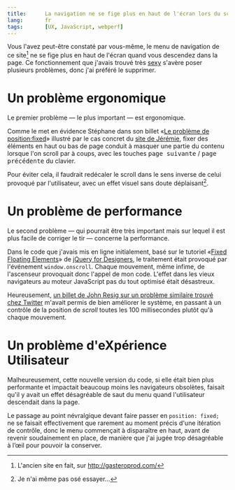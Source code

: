 ```yaml
---
title:      La navigation ne se fige plus en haut de l'écran lors du scroll
lang:       fr
tags:       [UX, JavaScript, webperf]
---
```


Vous l'avez peut-être constaté par vous-même, le menu de navigation de ce site[^ancien] ne se fige plus en haut de l'écran quand vous descendez dans la page. Ce fonctionnement que j'avais trouvé très [sexy](/2009/12/un-menu-de-navigation-toujours-visible.html) s'avère poser plusieurs problèmes, donc j'ai préféré le supprimer.

[^ancien]: L'ancien site en fait, sur http://gasteroprod.com/

# Un problème ergonomique

Le premier problème — le plus important — est ergonomique.

Comme le met en évidence Stéphane dans son billet «[Le problème de position:fixed](http://www.nota-bene.org/Le-probleme-de-position-fixed)» illustré par le cas concret du [site de Jérémie](http://jeremie.patonnier.net/), fixer des éléments en haut ou bas de page conduit à masquer une partie du contenu lorsque l'on scroll par à coups, avec les touches <kbd>page suivante</kbd> / <kbd>page précédente</kbd> du clavier.

Pour éviter cela, il faudrait redécaler le scroll dans le sens inverse de celui provoqué par l'utilisateur, avec un effet visuel sans doute déplaisant[^1].

[^1]: Je n'ai même pas osé essayer...

# Un problème de performance

Le second problème — qui pourrait être très important mais sur lequel il est plus facile de corriger le tir — concerne la performance.

Dans le code que j'avais mis en ligne initialement, basé sur le tutoriel «[Fixed Floating Elements](http://jqueryfordesigners.com/fixed-floating-elements/)» de [jQuery for Designers](http://jqueryfordesigners.com/), le traitement était provoqué par l'événement `window.onscroll`. Chaque mouvement, même infime, de l'ascenseur provoquait donc l'appel de mon code. L'effet dans les vieux navigateurs au moteur JavaScript pas du tout optimisé était désastreux.

Heureusement, [un billet de John Resig sur un problème similaire trouvé chez Twitter](http://ejohn.org/blog/learning-from-twitter/) m'avait permis de bien améliorer le système, en passant à un contrôle de la position de *scroll* toutes les 100 millisecondes plutôt qu'à chaque mouvement.

# Un problème d'eXpérience Utilisateur

Malheureusement, cette nouvelle version du code, si elle était bien plus performante et impactait beaucoup moins les navigateurs obsolètes, faisait qu'il y avait un effet désagréable de saut du menu quand l'utilisateur descendait dans la page.

Le passage au point névralgique devant faire passer en `position: fixed;` ne se faisait effectivement que rarement au moment précis d'une itération de contrôle, donc le menu commençait à disparaître en haut, avant de revenir soudainement en place, de manière que j'ai jugée trop désagréable à l’œil pour pouvoir la conserver.


